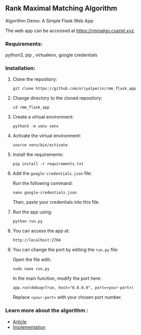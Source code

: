 ## Rank Maximal Matching Algorithm
Algorithm Demo: A Simple Flask Web App

The web app can be accessed at https://rmmalgo.csariel.xyz.

### Requirements:
python3, pip , virtualenv, google credentials

### Installation:

1. Clone the repository:
   ```
   git clone https://github.com/oriyalperin/rmm_flask_app
   ```

2. Change directory to the cloned repository:
   ```
   cd rmm_flask_app
   ```

3. Create a virtual environment:
   ```
   python3 -m venv venv
   ```

4. Activate the virtual environment:
   ```
   source venv/bin/activate
   ```

5. Install the requirements:
   ```
   pip install -r requirements.txt
   ```

6. Add the `google-credentials.json` file:

   Run the following command:
   ```
   nano google-credentials.json
   ```
   Then, paste your credentials into this file.
   

7. Run the app using:
   ```
   python run.py
   ```

8. You can access the app at:
   ```
   http://localhost:2704
   ```

9. You can change the port by editing the `run.py` file:
    
    Open the file with:
   ```
   sudo nano run.py
   ```
   In the main function, modify the port here:
   ```
   app.run(debug=True, host="0.0.0.0", port=<your-port>)
   ```
   Replace `<your-port>` with your chosen port number.

### Learn more about the algorithm :
* [Article]([https://d1wqtxts1xzle7.cloudfront.net/43890109/Rank-maximal_matchings20160319-5330-17us31z-libre.pdf?1458398152=&response-content-disposition=inline%3B+filename%3DRank_maximal_matchings.pdf&Expires=1673263482&Signature=QWSV3VJZC2I8dPn9D5m~yNr3gHECtLyuRwMTPc9QxVBI5VdQ579hR-~wwF5bprXiCSolrHbsKAzrwTb3OG-lswHm42eLMnWvAUgyKzxVc7V9FTR2expMXWm-5Eaz7nnh-Q1TbaKSm42B0ujvTI5pIkUXYqJohvehO~VFlQHSIPT68IHjX8fNUaPhI5K00xGtCIemxP~eV5Mm-Vh1aTr9uCiGHWRd-jG1qGHfNtI1Kfy33rhqKal0jhvAy2KbuxsGXpWxhmzlVtpttqCDbvRj-9ogzaCB-y0XwSrPa5uSsbZ0bsKsPlpPe7nUnmxYXii5yOXiIcdicZ~o~Z8WZRSOuQ__&Key-Pair-Id=APKAJLOHF5GGSLRBV4ZA](https://citeseerx.ist.psu.edu/document?repid=rep1&type=pdf&doi=45a1d050f6bd63de2664c3984967b82237f206ee))
* [Implementation](https://github.com/OLAnetworkx/networkx/blob/rank-maximal-matching/networkx/algorithms/bipartite/rank_maximal_matching.py)
